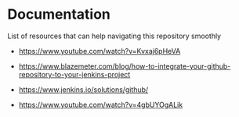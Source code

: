 # Documentation

List of resources that can help navigating this repository smoothly

- https://www.youtube.com/watch?v=Kvxaj6pHeVA

- https://www.blazemeter.com/blog/how-to-integrate-your-github-repository-to-your-jenkins-project


- https://www.jenkins.io/solutions/github/

- https://www.youtube.com/watch?v=4gbUYOgALik

